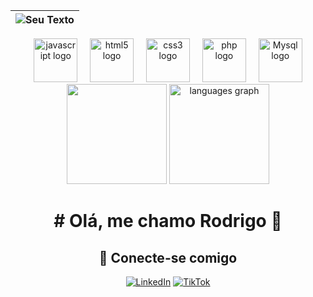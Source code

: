 

| ![Seu Texto](https://capsule-render.vercel.app/api?type=waving&color=gradient&height=100&section=header&text=Rodrigo&fontSize=70&fontColor=000000) |
| :--: |

<div align="center">
  <img src="https://cdn.jsdelivr.net/gh/devicons/devicon/icons/javascript/javascript-original.svg" height="70" alt="javascript logo"  />
  <img width="12" />
  <img src="https://cdn.jsdelivr.net/gh/devicons/devicon/icons/html5/html5-original.svg" height="70" alt="html5 logo"  />
  <img width="12" />
  <img src="https://cdn.jsdelivr.net/gh/devicons/devicon/icons/css3/css3-original.svg" height="70" alt="css3 logo"  />
  <img width="12" />
  <img src="https://cdn.jsdelivr.net/gh/devicons/devicon/icons/php/php-original.svg" height="70" alt="php logo"  />
  <img width="12" />
  <img src="https://cdn.jsdelivr.net/gh/devicons/devicon/icons/mysql/mysql-original-wordmark.svg" height="70" alt="Mysql logo" />
</div>

<div align="center">
  <img src="https://github-readme-stats.vercel.app/api?username=Digao001&show_icons=true&theme=dark&cache_seconds=1800" height="160" />
 
  <img src="https://github-readme-stats.vercel.app/api/top-langs?username=Digao001&locale=en&hide_title=false&layout=compact&card_width=320&langs_count=5&theme=dark&hide_border=false&random=12345" height="160" alt="languages graph" />
</div>


<div align="center">
<h1># Olá, me chamo Rodrigo 👋</h1>

## 📱 Conecte-se comigo

[![LinkedIn](https://img.shields.io/badge/-LinkedIn-0e76a8?style=for-the-badge&logo=linkedin&logoColor=white)](https://www.linkedin.com/in/)
[![TikTok](https://img.shields.io/badge/-TikTok-000000?style=for-the-badge&logo=tiktok&logoColor=white)](https://www.tiktok.com/@https://www.tiktok.com/@digao.001)
</div>
